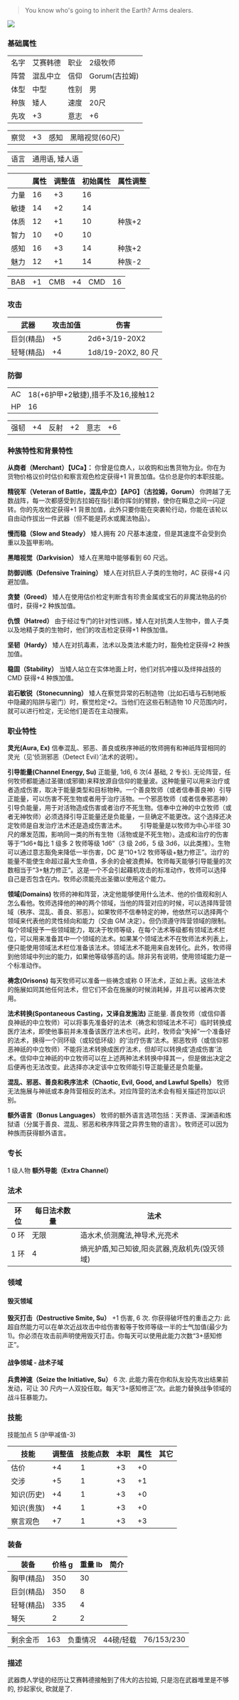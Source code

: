 > You know who's going to inherit the Earth? Arms dealers.

![](../../res/avatar/艾赛韩德.png)

### 基础属性

<table>
  <tr>
      <td>名字</td>
      <td>艾赛韩德</td>
      <td>职业</td>
      <td>2级牧师</td>
  </tr>
  <tr>
      <td>阵营</td>
      <td>混乱中立</td>
      <td>信仰</td>
      <td>Gorum(古拉姆)</td>
  </tr>
  <tr>
      <td>体型</td>
      <td>中型</td>
      <td>性别</td>
      <td>男</td>
  </tr>
  <tr>
      <td>种族</td>
      <td>矮人</td>
      <td>速度</td>
      <td>20尺</td>
  </tr>
  <tr>
      <td>先攻</td>
      <td>+3</td>
      <td>意志</td>
      <td>+6</td>
  </tr>
</table>
<table>
  <tr>
      <td>察觉</td>
      <td>+3</td>
      <td>感知</td>
      <td>黑暗视觉(60尺)</td>
  </tr>
</table>
<table>
    <tr>
        <td>语言</td>
        <td>通用语, 矮人语</td>
    </tr>
</table>

|      | 属性 | 调整值 | 初始属性 | 属性调整 |
| ---- | ---- | ------ | -------- | -------- |
| 力量 | 16   | +3     | 16       |
| 敏捷 | 14   | +2     | 14       |
| 体质 | 12   | +1     | 10       | 种族+2   |
| 智力 | 10   | +0     | 10       |
| 感知 | 16   | +3     | 14       | 种族+2   |
| 魅力 | 12   | +1     | 14       | 种族-2   |

<table>
    <tr>
        <td>BAB</td>
        <td>+1</td>
        <td>CMB</td>
        <td>+4</td>
        <td>CMD</td>
        <td>16</td>
    </tr>
</table>

### 攻击

| 武器       | 攻击加值 | 伤害               |
| ---------- | -------- | ------------------ |
| 巨剑(精品) | +5       | 2d6+3/19-20X2      |
| 轻弩(精品) | +4       | 1d8/19-20X2, 80 尺 |

### 防御

<table>
    <tr>
        <td>AC</td>
        <td>18(+6护甲+2敏捷),措手不及16,接触12</td>
    </tr>
	<tr>
        <td>HP</td>
        <td>16</td>
    </tr>
</table>
<table>
    <tr>
        <td>强韧</td>
        <td>+4</td>
        <td>反射</td>
        <td>+2</td>
        <td>意志</td>
        <td>+6</td>
    </tr>
</table>

### 种族特性和背景特性

**从商者（Merchant）【UCa】：** 你曾是位商人，以收购和出售货物为业。你在为货物价格议价时估价和察言观色检定获得+1 背景加值。估价总是你的本职技能。

**精锐军（Veteran of Battle，混乱中立）【APG】（古拉姆，Gorum）** 你跨越了无数战阵，每一次都感受到古拉姆在指引着你挥剑的臂膀，使你在瞬息之间一闪逆转。你的先攻检定获得+1 背景加值，此外只要你能在突袭轮行动，你能在该轮以自由动作拔出一件武器（但不能是药水或魔法物品）。

**慢而稳（Slow and Steady）** 矮人拥有 20 尺基本速度，但是其速度不会受到负重以及盔甲影响。

**黑暗视觉（Darkvision）** 矮人在黑暗中能够看到 60 尺远。

**防御训练（Defensive Training）** 矮人在对抗巨人子类的生物时，AC 获得+4 闪避加值。

**贪婪（Greed）** 矮人在使用估价检定判断含有珍贵金属或宝石的非魔法物品的价值时，获得+2 种族加值。

**仇恨（Hatred）** 由于经过专门的针对性训练，矮人在对抗类人生物中，兽人子类以及地精子类的生物时，他们的攻击检定获得+1 种族加值。

**坚韧（Hardy）** 矮人在对抗毒素，法术以及类法术能力时，豁免检定获得+2 种族加值。

**稳固（Stability）** 当矮人站立在实体地面上时，他们对抗冲撞以及绊摔战技的 CMD 获得+4 种族加值。

**岩石敏锐（Stonecunning）** 矮人在察觉异常的石制造物（比如石墙与石制地板中隐藏的陷阱与密门）时，察觉检定+2。当他们在这些石制造物 10 尺范围内时，就可以进行检定，无论他们是否在主动搜索。

### 职业特性

**灵光(Aura, Ex)** 信奉混乱、邪恶、善良或秩序神祇的牧师拥有和神祇阵营相同的灵光（见‘侦测邪恶（Detect Evil）’法术的说明）。

**引导能量(Channel Energy, Su)** 正能量, 1d6, 6 次(4 基础, 2 专长). 无论阵营，任何牧师都能通过圣徽(或邪徽)来释放源自信仰的能量波。这种能量可以用来治疗或者造成伤害，取决于能量类型和目标物种。一个善良牧师（或者信奉善良神）引导正能量，可以伤害不死生物或者用于治疗活物。一个邪恶牧师（或者信奉邪恶神）引导负能量，用于对活物造成伤害或者治疗不死生物。信奉中立神的中立牧师（或者无神牧师）必须选择引导正能量还是负能量，一旦确定不能更改。这个选择还决定牧师是自发治疗法术还是造成伤害法术。
　　引导能量是以牧师为中心半径 30 尺的爆发范围，影响同一类的所有生物（活物或是不死生物）。造成和治疗的伤害等于“1d6+每比 1 级多 2 牧师等级 1d6”（3 级 2d6，5 级 3d6，以此类推）。生物可以通过意志豁免来降低一半伤害，DC 是“10+1/2 牧师等级+魅力修正”。治疗的能量不能使生命超过最大生命值，多余的会被浪费掉。牧师每天能够引导能量的次数相当于“3+魅力修正”。这是一个不会引起藉机攻击的标准动作，牧师可以选择自己是否包含在内。牧师必须能亮出圣徽以使用这个能力。

**领域(Domains)** 牧师的神和阵营，决定他能够使用什么法术、他的价值观和别人怎么看他。牧师选择他的神的两个领域，当他的阵营对应的时候，可以选择阵营领域（秩序、混乱、善良、邪恶）。如果牧师不信奉特定的神，他依然可以选择两个领域来代表他的灵性倾向和能力（交由 GM 决定）。但仍须遵守阵营领域的限制。每个领域授予一些领域能力，取决于牧师等级，在每个法术等级都有领域法术栏位，可以用来准备其中一个领域的法术。如果某个领域法术不在牧师法术列表上，便只能使用领域法术栏位准备该法术。领域法术不能用来自发转化。此外，牧师得到他领域中列出的能力，如果他等级够高的话。除非另有说明，使用领域能力是一个标准动作。

**祷念(Orisons)** 每天牧师可以准备一些祷念或称 0 环法术，正如上表。这些法术的施展如同其他任何法术，但它们不会在施展的时候消耗掉，并且可以被再次使用。

**法术转换(Spontaneous Casting，又译自发施法)** 正能量. 善良牧师（或信仰善良神祇的中立牧师）可以将事先准备好的法术（祷念和领域法术不可）临时转换成医疗法术，即使他事前并未准备该医疗法术也可。此时，牧师会“失掉”一个准备好的法术，换得一个同环级（或较低环级）的‘治疗伤害’法术。邪恶牧师（或信仰邪恶神祇的中立牧师）不能将法术转换成医疗法术，但却可以转换成‘造成伤害’法术。信仰中立神祇的中立牧师可以在上述两种法术转换中择其一，但是做出决定之后便再也无法改变。此选择亦决定该中立牧师能引导正能量还是负能量。

**混乱、邪恶、善良和秩序法术（Chaotic, Evil, Good, and Lawful Spells）** 牧师无法施展与神祇或本身阵营相反的法术。对应阵营的法术会有相关描述符加以识别。

**额外语言（Bonus Languages）** 牧师的额外语言选项包括：天界语、深渊语和炼狱语（分属于善良、混乱、邪恶和秩序阵营之异界生物的语言）。牧师还可以因为种族而获得额外语言。

### 专长

1 级人物 **额外导能（Extra Channel）**

### 法术

| 环位 | 每日法术数量 | 法术                                          |
| ---- | ------------ | --------------------------------------------- |
| 0 环 | 无限         | 造水术,侦测魔法,神导术,光亮术                 |
| 1 环 | 4            | 熵光护盾,知己知彼,阳炎武器,克敌机先(毁灭领域) |

### 领域

#### 毁灭领域

**毁灭打击（Destructive Smite, Su）** +1 伤害, 6 次. 你获得破坏性的重击之力: 此超自然能力可以在单次近战攻击中给伤害骰等于牧师等级一半的士气加值(最少为 1)。你必须在攻击前声明使用毁灭打击。你每天可以使用此能力次数“3+感知修正”。

#### 战争领域 - 战术子域

**兵贵神速（Seize the Initiative, Su）** 6 次. 此能力需在你和队友投先攻出结果前发动，可让 30 尺内一人双投任取。每天“3+感知修正”次。此能力替换战争领域的战斗狂暴能力。

### 技能

技能加点 5 (护甲减值-3)

| 技能       | 调整值 | 技能点数 | 本职 | 属性 | 其它 |
| ---------- | ------ | -------- | ---- | ---- | ---- |
| 估价       | +4     | 1        | +3   | +0   |
| 交涉       | +5     | 1        | +3   | +1   |
| 知识(历史) | +4     | 1        | +3   | +0   |
| 知识(贵族) | +4     | 1        | +3   | +0   |
| 察言观色   | +7     | 1        | +3   | +3   |

### 装备

| 装备       | 价格 g | 重量 lb | 简介 |
| ---------- | ------ | ------- | ---- |
| 胸甲(精品) | 350    | 30      |
| 巨剑(精品) | 350    | 8       |
| 轻弩(精品) | 335    | 4       |
| 弩矢       | 2      | 2       |

<table>
    <tr>
        <td>剩余金币</td>
        <td>163</td>
        <td>负重情况</td>
        <td>44磅/轻载</td>
        <td>76/153/230</td>
    </tr>
</table>

### 描述

武器商人学徒的经历让艾赛韩德接触到了伟大的古拉姆, 只是泡在武器堆里是不够的, 抄起家伙, 砍就是了.
